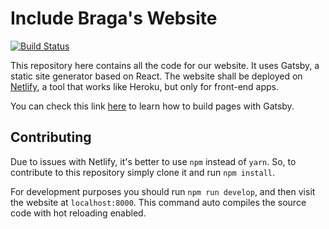 # Include Braga's Website

[![Build Status](https://semaphoreci.com/api/v1/zeesousa/includebraga-website/branches/master/badge.svg)](https://semaphoreci.com/zeesousa/includebraga-website)

This repository here contains all the code for our website. It uses Gatsby, a static site generator based on React. The website shall be deployed on [Netlify](https://www.netlify.com), a tool that works like Heroku, but only for front-end apps.

You can check this link [here](https://www.gatsbyjs.org/docs/building-with-components/) to learn how to build pages with Gatsby.

## Contributing

Due to issues with Netlify, it's better to use `npm` instead of `yarn`. So, to contribute to this repository simply clone it and run `npm install`.

For development purposes you should run `npm run develop`, and then visit the website at `localhost:8000`. This command auto compiles the source code with hot reloading enabled.

